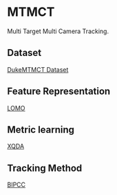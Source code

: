 # MTMCT
Multi Target Multi Camera Tracking.

## Dataset
[DukeMTMCT Dataset](http://vision.cs.duke.edu/DukeMTMC/details.html)

## Feature Representation
[LOMO](http://www.cbsr.ia.ac.cn/users/scliao/projects/lomo_xqda/)

## Metric learning
[XQDA](http://www.cbsr.ia.ac.cn/users/scliao/projects/lomo_xqda/)

## Tracking Method
[BIPCC](http://vision.cs.duke.edu/DukeMTMC/)
